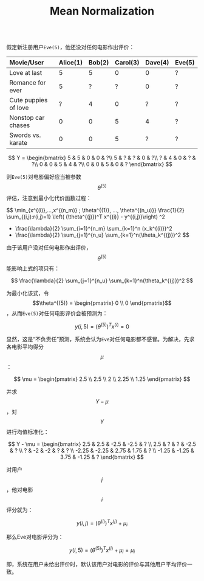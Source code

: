 # <center>Mean Normalization</center>

<br></br>



假定新注册用户`Eve(5)`，他还没对任何电影作出评价：

| Movie/User           | Alice(1) | Bob(2) | Carol(3) | Dave(4) | Eve(5) |
|:---------------------|:---------|:-------|:---------|:--------|:-------|
| Love at last         | 5        | 5      | 0        | 0       | ?      |
| Romance for ever     | 5        | ?      | ?        | 0       | ?      |
| Cute puppies of love | ?        | 4      | 0        | ?       | ?      |
| Nonstop car chases   | 0        | 0      | 5        | 4       | ?      |
| Swords vs. karate    | 0        | 0      | 5        | ?       | ?      |

$$
Y =
\begin{bmatrix}
5 & 5 & 0 & 0 & ?\\
5 & ? & ? & 0 & ?\\
? & 4 & 0 & ? & ?\\
0 & 0 & 5 & 4 & ?\\
0 & 0 & 5 & 0 & ?
\end{bmatrix}
$$

则`Eve(5)`对电影偏好应当被参数$$\theta^{(5)}$$评估，注意到最小化代价函数过程：

$$
\min_{x^{(i)},...,x^{(n_m)} ; \theta^{(1)}, ..., \theta^{(n_u)}}
\frac{1}{2} \sum_{(i,j):r(i,j)=1}  \left( (\theta^{(j)})^T x^{(i)} - y^{(i,j)}\right) ^2
+ \frac{\lambda}{2} \sum_{i=1}^{n_m} \sum_{k=1}^n (x_k^{(i)})^2
+ \frac{\lambda}{2} \sum_{j=1}^{n_u} \sum_{k=1}^n(\theta_k^{(j)})^2
$$

由于该用户没对任何电影作出评价，$$\theta^{(5)}$$能影响上式的项只有：

$$
\frac{\lambda}{2} \sum_{j=1}^{n_u} \sum_{k=1}^n(\theta_k^{(j)})^2
$$

为最小化该式，令$$\theta^{(5)} = \begin{pmatrix} 0 \\ 0 \end{pmatrix}$$，从而`Eve(5)`对任何电影评价会被预测为：

$$
y(i, 5) = (\theta^{(5)})^T x^{(i)}= 0
$$

显然，这是“不负责任”预测，系统会认为`Eve`对任何电影都不感冒。为解决，先求各电影平均得分$$\mu$$：

$$
\mu =
\begin{pmatrix}
2.5 \\
2.5 \\
2 \\
2.25 \\
1.25
\end{pmatrix}
$$

并求$$Y-\mu$$，对$$Y$$进行均值标准化：

$$
Y - \mu =
\begin{bmatrix}
2.5 & 2.5 & -2.5 & -2.5 & ? \\
2.5 & ? & ? & -2.5 & ? \\
? & -2 & -2 & ? & ? \\
-2.25 & -2.25 & 2.75 & 1.75 & ? \\
-1.25 & -1.25 & 3.75 & -1.25 & ?
\end{bmatrix}
$$

对用户$$j$$，他对电影$$i$$评分就为：

$$
y(i, j) = (\theta^{(i)})^T x^{(j)} + \mu_i
$$

那么Eve对电影评分为：

$$
y(i, 5) = (\theta^{(5)})^T x^{(i)} + \mu_i = \mu_i
$$

即，系统在用户未给出评价时，默认该用户对电影的评价与其他用户平均评价一致。